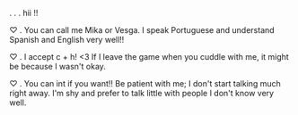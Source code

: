 . . . hii !!

♡ . You can call me Mika or Vesga. I speak Portuguese and understand Spanish and English very well!!

♡ . I accept c + h! <3 If I leave the game when you cuddle with me, it might be because I wasn't okay.

♡ . You can int if you want!! Be patient with me; I don't start talking much right away. I'm shy and prefer to talk little with people I don't know very well.
